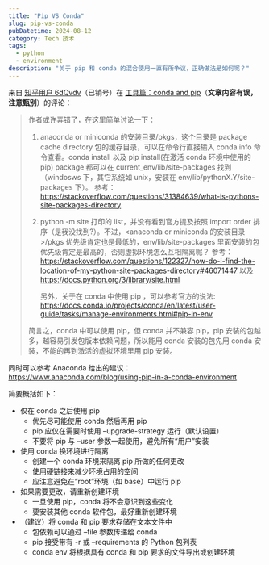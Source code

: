 ```yaml
---
title: "Pip VS Conda"
slug: pip-vs-conda
pubDatetime: 2024-08-12
category: Tech 技术
tags:
  - python
  - environment
description: "关于 pip 和 conda 的混合使用一直有所争议，正确做法是如何呢？"
---
```


来自 [知乎用户 6dQvdv](https://www.zhihu.com/people/0c1136cff6f589da755a6903ce5faec7)（已销号）在 [工具篇：conda and pip](https://zhuanlan.zhihu.com/p/508506160)（**文章内容有误，注意甄别**）的评论：

> 作者或许弄错了，在这里简单讨论一下：
>
> 1. anaconda or miniconda 的安装目录/pkgs，这个目录是 package cache directory 包的缓存目录，可以在命令行直接输入 conda info 命令查看。conda install 以及 pip install(在激活 conda 环境中使用的 pip) package 都可以在 current_env/lib/site-packages 找到（windosws 下，其它系统如 unix，安装在 env/lib/pythonX.Y/site-packages 下）。
>    参考：<https://stackoverflow.com/questions/31384639/what-is-pythons-site-packages-directory>
>
> 2. python -m site 打印的 list，并没有看到官方提及按照 import order 排序（是我没找到?）。不过，<anaconda or miniconda 的安装目录>/pkgs 优先级肯定也是最低的，env/lib/site-packages 里面安装的包优先级肯定是最高的，否则虚拟环境怎么互相隔离呢？
>    参考：<https://stackoverflow.com/questions/122327/how-do-i-find-the-location-of-my-python-site-packages-directory#46071447> 以及 <https://docs.python.org/3/library/site.html>
>
>    另外，关于在 conda 中使用 pip ，可以参考官方的说法: <https://docs.conda.io/projects/conda/en/latest/user-guide/tasks/manage-environments.html#pip-in-env>
>
> 简言之，conda 中可以使用 pip，但 conda 并不兼容 pip，pip 安装的包越多，越容易引发包版本依赖问题，所以能用 conda 安装的包先用 conda 安装，不能的再到激活的虚拟环境里用 pip 安装。

同时可以参考 Anaconda 给出的建议：<https://www.anaconda.com/blog/using-pip-in-a-conda-environment>

简要概括如下：

- 仅在 conda 之后使用 pip
  - 优先尽可能使用 conda 然后再用 pip
  - pip 应仅在需要时使用 –upgrade-strategy 运行（默认设置）
  - 不要将 pip 与 –user 参数一起使用，避免所有“用户”安装
- 使用 conda 换环境进行隔离
  - 创建一个 conda 环境来隔离 pip 所做的任何更改
  - 使用硬链接来减少环境占用的空间
  - 应注意避免在“root”环境（如 base）中运行 pip
- 如果需要更改，请重新创建环境
  - 一旦使用 pip，conda 将不会意识到这些变化
  - 要安装其他 conda 软件包，最好重新创建环境
- （建议）将 conda 和 pip 要求存储在文本文件中
  - 包依赖可以通过 –file 参数传递给 conda
  - pip 接受带有 -r 或 –requirements 的 Python 包列表
  - conda env 将根据具有 conda 和 pip 要求的文件导出或创建环境
